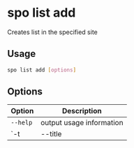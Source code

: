 # spo list add

Creates list in the specified site

## Usage

```sh
spo list add [options]
```

## Options

Option|Description
------|-----------
`--help`|output usage information
`-t|--title <title>`|Title of the list to add
`--baseTemplate <baseTemplate>`|The list definition type on which the list is based. Allowed values `Announcements,Contacts,CustomGrid,DataSources,DiscussionBoard,DocumentLibrary,Events,GanttTasks,GenericList,IssuesTracking,Links,NoCodeWorkflows,PictureLibrary,Survey,Tasks,WebPageLibrary,WorkflowHistory,WorkflowProcess,XmlForm`. Default GenericList
`-u|--webUrl <webUrl>`|URL of the site where the list should be added
`--description [description]`|The description for the list
`--templateFeatureId [templateFeatureId]`|The globally unique identifier (GUID) of a template feature that is associated with the list
`--schemaXml [schemaXml]`|The schema in Collaborative Application Markup Language (CAML) schemas that defines the list
`--allowDeletion [allowDeletion]`|Boolean value specifying whether the list can be deleted. Valid values are `true,false`
`--allowEveryoneViewItems [allowEveryoneViewItems]`|Boolean value specifying whether everyone can view documents in the documentlibrary or attachments to items in the list. Valid values are `true,false`
`--allowMultiResponses [allowMultiResponses]`|Boolean value specifying whether users are allowed to give multiple responses to the survey. Valid values are `true,false`
`--contentTypesEnabled [contentTypesEnabled]`|Boolean value specifying whether content types are enabled for the list. Valid values are `true,false`
`--crawlNonDefaultViews [crawlNonDefaultViews]`|Boolean value specifying whether to crawl non default views. Valid values are `true,false`
`--defaultContentApprovalWorkflowId [defaultContentApprovalWorkflowId]`|Value that specifies the default workflow identifier for content approval onthe list (GUID)
`--defaultDisplayFormUrl [defaultDisplayFormUrl]`|Value that specifies the location of the default display form for the list
`--defaultEditFormUrl [defaultEditFormUrl]`|Value that specifies the URL of the edit form to use for list items in the list
`--direction [direction]`|Value that specifies the reading order of the list. Valid values are `NONE,LTR,RTL`
`--disableGridEditing [disableGridEditing]`|Property for assigning or retrieving grid editing on the list. Valid values are `true,false`
`--draftVersionVisibility [draftVersionVisibility]`|Value that specifies the minimum permission required to view minor versions and drafts within the list. Allowed values `Reader,Author,Approver`. Default Reader
`--emailAlias [emailAlias]`|If e-mail notification is enabled, gets or sets the e-mail address to use tonotify to the owner of an item when an assignment has changed or the item has been updated.
`--enableAssignToEmail [enableAssignToEmail]`|Boolean value specifying whether e-mail notification is enabled for the list. Valid values are `true,false`
`--enableAttachments [enableAttachments]`|Boolean value that specifies whether attachments can be added to items in the list. Valid values are `true,false`
`--enableDeployWithDependentList [enableDeployWithDependentList]`|Boolean value that specifies whether the list can be deployed with a dependent list. Valid values are `true,false`
`--enableFolderCreation [enableFolderCreation]`|Boolean value that specifies whether folders can be created for the list. Valid values are `true,false`
`--enableMinorVersions [enableMinorVersions]`|Boolean value that specifies whether minor versions are enabled when versioning is enabled for the document library. Valid values are `true,false`
`--enableModeration [enableModeration]`|Boolean value that specifies whether Content Approval is enabled for the list. Valid values are `true,false`
`--enablePeopleSelector [enablePeopleSelector]`|Enable user selector on event list. Valid values are `true,false`
`--enableResourceSelector [enableResourceSelector]`|Enables resource selector on an event list. Valid values are `true,false`
`--enableSchemaCaching [enableSchemaCaching]`|Boolean value specifying whether schema caching is enabled for the list. Valid values are `true,false`
`--enableSyndication [enableSyndication]`|Boolean value that specifies whether RSS syndication is enabled for the list. Valid values are `true,false`
`--enableThrottling [enableThrottling]`|Indicates whether throttling for this list is enabled or not. Valid values are `true,false`
`--enableVersioning [enableVersioning]`|Boolean value that specifies whether versioning is enabled for the document library. Valid values are `true,false`
`--enforceDataValidation [enforceDataValidation]`|Value that indicates whether certain field properties are enforced when an item is added or updated. Valid values are `true,false`
`--excludeFromOfflineClient [excludeFromOfflineClient]`|Value that indicates whether the list should be downloaded to the client during offline synchronization. Valid values are `true,false`
`--fetchPropertyBagForListView [fetchPropertyBagForListView]`|Specifies whether property bag information, as part of the list schema JSON,is retrieved when the list is being rendered on the client. Valid values are `true,false`
`--followable [followable]`|Can a list be followed in an activity feed?. Valid values are `true,false`
`--forceCheckout [forceCheckout]`|Boolean value that specifies whether forced checkout is enabled for the document library. Valid values are `true,false`
`--forceDefaultContentType [forceDefaultContentType]`|Specifies whether we want to return the default Document root content type. Valid values are `true,false`
`--hidden [hidden]`|Boolean value that specifies whether the list is hidden. Valid values are `true,false`
`--includedInMyFilesScope [includedInMyFilesScope]`|Specifies whether this list is accessible to an app principal that has been granted an OAuth scope that contains the string “myfiles” by a case-insensitive comparison when the current user is a site collection administrator of the personal site that contains the list
`--irmEnabled [irmEnabled]`|Gets or sets a Boolean value that specifies whether Information Rights Management (IRM) is enabled for the list
`--irmExpire [irmExpire]`|Gets or sets a Boolean value that specifies whether Information Rights Management (IRM) expiration is enabled for the list
`--irmReject [irmReject]`|Gets or sets a Boolean value that specifies whether Information Rights Management (IRM) rejection is enabled for the list
`--isApplicationList [isApplicationList]`|Indicates whether this list should be treated as a top level navigation object or not
`--listExperienceOptions [listExperienceOptions]`|Gets or sets the list experience for the list. Allowed values Auto|NewExperience|ClassicExperience. Default Auto
`--majorVersionLimit [majorVersionLimit]`|Gets or sets the maximum number of major versions allowed for an item in a document library that uses version control with major versions only.
`--majorWithMinorVersionsLimit [majorWithMinorVersionsLimit]`|Gets or sets the maximum number of major versions that are allowed for an item in a document library that uses version control with both major and minor versions.
`--multipleDataList [multipleDataList]`|Gets or sets a Boolean value that specifies whether the list in a Meeting Workspace sitecontains data for multiple meeting instances within the site
`--navigateForFormsPages [navigateForFormsPages]`|Indicates whether to navigate for forms pages or use a modal dialog
`--needUpdateSiteClientTag [needUpdateSiteClientTag]`|A boolean value that determines whether to editing documents in this list should increment the ClientTag for the site. The tag is used to allow clients to cache JS/CSS/resources that are retrieved from the Content DB, including custom CSR templates.
`--noCrawl [noCrawl]`|Gets or sets a Boolean value specifying whether crawling is enabled for the list
`--onQuickLaunch [onQuickLaunch]`|Gets or sets a Boolean value that specifies whether the list appears on the Quick Launcharea of the home page
`--ordered [ordered]`|Gets or sets a Boolean value that specifies whether the option to allow users to reorderitems in the list is available on the Edit View page for the list
`--parserDisabled [parserDisabled]`|Gets or sets a Boolean value that specifies whether the parser should be disabled
`--readOnlyUI [readOnlyUI]`|A boolean value that indicates whether the UI for this list should be presented in a read-only fashion. This will not affect security nor will it actually prevent changes to the list from occurring - it only affects the way the UI is displayed
`--readSecurity [readSecurity]`|Gets or sets the Read security setting for the list. Valid values are 1 (All users have Read access to all items)|2 (Users have Read access only to items that they create)
`--requestAccessEnabled [requestAccessEnabled]`|Gets or sets a Boolean value that specifies whether the option to allow users to requestaccess to the list is available
`--restrictUserUpdates [restrictUserUpdates]`|A boolean value that indicates whether the this list is a restricted one or not The value can't be changed if there are existing items in the list
`--sendToLocationName [sendToLocationName]`|Gets or sets a file name to use when copying an item in the list to another document library.
`--sendToLocationUrl [sendToLocationUrl]`|Gets or sets a URL to use when copying an item in the list to another document library
`--showUser [showUser]`|Gets or sets a Boolean value that specifies whether names of users are shown in the results of the survey
`--useFormsForDisplay [useFormsForDisplay]`|Indicates whether forms should be considered for display context or not
`--validationFormula [validationFormula]`|Gets or sets a formula that is evaluated each time that a list item is added or updated.
`--validationMessage [validationMessage]`|Gets or sets the message that is displayed when validation fails for a list item.
`--writeSecurity [writeSecurity]`|Gets or sets the Write security setting for the list. Valid values are 1 (All users can modify all items)|2 (Users can modify only items that they create)|4 (Users cannot modify any list item)
`--query [query]`|JMESPath query string. See [http://jmespath.org/](http://jmespath.org/) for more information and examples
`-o, --output [output]`|Output type. `json,text`. Default `text`
`--pretty`|Prettifies `json` output
`--verbose`|Runs command with verbose logging
`--debug`|Runs command with debug logging

## Examples

Add a list with title _Announcements_ and baseTemplate _Announcements_ in site _https://contoso.sharepoint.com/sites/project-x_

```sh
spo list add --title Announcements --baseTemplate Announcements --webUrl https://contoso.sharepoint.com/sites/project-x
```

Add a list with title _Announcements_, baseTemplate _Announcements_ in site _https://contoso.sharepoint.com/sites/project-x_ using a custom XML schema

```sh
spo list add --title Announcements --baseTemplate Announcements --webUrl https://contoso.sharepoint.com/sites/project-x --schemaXml '<List xmlns:ows="Microsoft SharePoint" Title="List1" FolderCreation="FALSE" Direction="$Resources:Direction;" Url="Lists/List1" BaseType="0" xmlns="http://schemas.microsoft.com/sharepoint/"><MetaData><ContentTypes><ContentTypeRef ID="0x01"><Folder TargetName="Item" /></ContentTypeRef><ContentTypeRef ID="0x0120" /></ContentTypes><Fields><Field ID="{fa564e0f-0c70-4ab9-b863-0177e6ddd247}" Type="Text" Name="Title" DisplayName="$Resources:core,Title;" Required="TRUE" SourceID="http://schemas.microsoft.com/sharepoint/v3" StaticName="Title" MaxLength="255" /></Fields><Views><View BaseViewID="0" Type="HTML" MobileView="TRUE" TabularView="FALSE"><Toolbar Type="Standard" /><XslLink Default="TRUE">main.xsl</XslLink><RowLimit Paged="TRUE">30</RowLimit><ViewFields><FieldRef Name="LinkTitleNoMenu"></FieldRef></ViewFields><Query><OrderBy><FieldRef Name="Modified" Ascending="FALSE"></FieldRef></OrderBy></Query><ParameterBindings><ParameterBinding Name="AddNewAnnouncement" Location="Resource(wss,addnewitem)" /><ParameterBinding Name="NoAnnouncements" Location="Resource(wss,noXinviewofY_LIST)" /><ParameterBinding Name="NoAnnouncementsHowTo" Location="Resource(wss,noXinviewofY_ONET_HOME)" /></ParameterBindings></View><View BaseViewID="1" Type="HTML" WebPartZoneID="Main" DisplayName="$Resources:core,objectiv_schema_mwsidcamlidC24;" DefaultView="TRUE" MobileView="TRUE" MobileDefaultView="TRUE" SetupPath="pages\viewpage.aspx" ImageUrl="/_layouts/15/images/generic.png?rev=23" Url="AllItems.aspx"><Toolbar Type="Standard" /><XslLink Default="TRUE">main.xsl</XslLink><JSLink>clienttemplates.js</JSLink><RowLimit Paged="TRUE">30</RowLimit><ViewFields><FieldRef Name="LinkTitle"></FieldRef></ViewFields><Query><OrderBy><FieldRef Name="ID"></FieldRef></OrderBy></Query><ParameterBindings><ParameterBinding Name="NoAnnouncements" Location="Resource(wss,noXinviewofY_LIST)" /><ParameterBinding Name="NoAnnouncementsHowTo" Location="Resource(wss,noXinviewofY_DEFAULT)" /></ParameterBindings></View></Views><Forms><Form Type="DisplayForm" Url="DispForm.aspx" SetupPath="pages\form.aspx" WebPartZoneID="Main" /><Form Type="EditForm" Url="EditForm.aspx" SetupPath="pages\form.aspx" WebPartZoneID="Main" /><Form Type="NewForm" Url="NewForm.aspx" SetupPath="pages\form.aspx" WebPartZoneID="Main" /></Forms></MetaData></List>'
```

Add a list with title _Announcements_, baseTemplate _Announcements_ in site _https://contoso.sharepoint.com/sites/project-x_ with content types and versioning enabled and major version limit set to _50_

```sh
spo list add --webUrl https://contoso.sharepoint.com/sites/project-x --title Announcements --baseTemplate Announcements --contentTypesEnabled true --enableVersioning true --majorVersionLimit 50
```

## More information

- SPList Class Members information: [https://msdn.microsoft.com/en-us/library/microsoft.sharepoint.client.list_members.aspx](https://msdn.microsoft.com/en-us/library/microsoft.sharepoint.client.list_members.aspx)
- ListTemplateType enum information: [https://msdn.microsoft.com/en-us/library/microsoft.sharepoint.client.listtemplatetype.aspx](https://msdn.microsoft.com/en-us/library/microsoft.sharepoint.client.listtemplatetype.aspx)
- DraftVersionVisibilityType enum information: [https://msdn.microsoft.com/en-us/library/microsoft.sharepoint.client.draftvisibilitytype.aspx](https://msdn.microsoft.com/en-us/library/microsoft.sharepoint.client.draftvisibilitytype.aspx)
- ListExperience enum information: [https://msdn.microsoft.com/en-us/library/microsoft.sharepoint.client.listexperience.aspx](https://msdn.microsoft.com/en-us/library/microsoft.sharepoint.client.listexperience.aspx)
